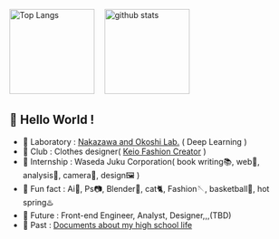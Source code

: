 <p align="left"> 
  <img alt="Top Langs" height="150px" src="https://github-readme-stats.vercel.app/api/top-langs/?username=MotRina&layout=compact&show_icons=true&theme=dracula" />　
  <img alt="github stats" height="150px" src="https://github-readme-stats.vercel.app/api?username=MotRina&theme=dracula&show_icons=ture" />
</p>

<!--
[![trophy](https://github-profile-trophy.vercel.app/?username=MotRina)](https://github.com/ryo-ma/github-profile-trophy)
-->

## 👋  Hello World !

- 📖 Laboratory : [Nakazawa and Okoshi Lab.](https://www.jn.sfc.keio.ac.jp/) ( Deep Learning )
- 🧥 Club : Clothes designer( [Keio Fashion Creator](https://www.instagram.com/keio_fashioncreator/?hl=ja) )
- 🌼 Internship : Waseda Juku Corporation( book writing📚, web🍄, analysis🔢, camera📸, design🖼️ )
- 🌱 Fun fact : Ai🎨, Ps📷, Blender🍎, cat🐈, Fashion🪡, basketball🏀, hot spring♨️
- 💭 Future : Front-end Engineer, Analyst, Designer,,,(TBD)
- 🏫 Past : [Documents about my high school life](https://drive.google.com/drive/folders/1AG0lckRDdieY8_YXbBjKOOk4BTZQAScK?usp=sharing)
